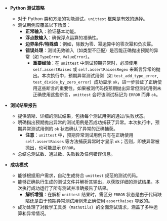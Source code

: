 - **Python 测试策略**
    - 对于 Python 类和方法的功能测试，`unittest` 框架是有效的选择。
    - 测试用例应覆盖以下场景：
        - **正常输入**：验证基本功能。
        - **浮点数输入**：确保浮点运算的准确性。
        - **边界条件/特殊值**：例如，除数为零、幂运算中的零次幂和负次幂。
        - **错误处理**：测试无效输入（如类型不匹配）是否能正确抛出预期的异常（如 `TypeError`, `ValueError`）。
            - **重要经验**：在 `unittest` 中测试预期异常时，必须使用 `self.assertRaises` 或 `self.assertRaisesRegex` 来断言异常的抛出。本次执行中，预期异常测试用例（如 `test_add_type_error`, `test_divide_by_zero_error`）成功显示 `ok`，进一步验证了正确使用这些断言的重要性。如果被测代码按预期抛出异常但测试用例未正确使用这些断言，`unittest` 会将该测试标记为 `ERROR` 而非 `ok`。

- **测试结果报告**
    - 提供清晰、详细的测试结果，包括每个测试用例的通过/失败状态。
    - 明确指出预期抛出异常的测试用例是否成功捕获了异常。本次执行中，预期异常测试用例的 `ok` 状态确认了异常的正确捕获。
        - **注意**：`unittest` 中，预期异常测试用例只有在正确使用 `self.assertRaises` 等方法捕获异常时才显示 `ok`；否则，即使异常被抛出，也可能显示 `ERROR`。
    - 总结总测试数、通过数、失败数及任何错误信息。

- **成功模式**
    - 能够根据用户需求，自动生成符合 `unittest` 规范的测试代码。
    - 能够正确执行生成的测试文件并解析其输出，以获取详细的测试结果。本次执行成功运行了所有测试并准确报告了结果。
        - **解析增强**：在解析 `unittest` 结果时，需区分 `ERROR` 状态是由于代码缺陷还是由于预期异常测试用例未正确使用 `assertRaises` 导致的。
    - 成功处理了对数学工具类（`MathUtils`）的全面测试请求，涵盖了多种运算和异常情况。